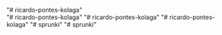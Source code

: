 "# ricardo-pontes-kolaga"  
"# ricardo-pontes-kolaga" 
"# ricardo-pontes-kolaga" 
"# ricardo-pontes-kolaga" 
"# sprunki" 
"# sprunki" 
